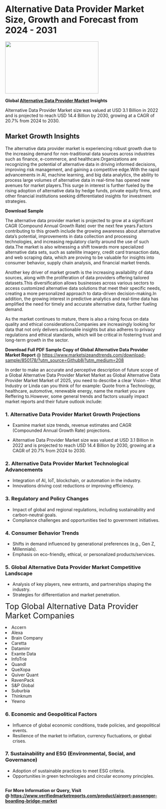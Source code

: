 <H1>Alternative Data Provider Market Size, Growth and Forecast from 2024 - 2031</H1><img class="aligncenter size-medium wp-image-584254" src="https://thirdeyenews.in/wp-content/uploads/2024/09/Global-Market-Research-300x168.jpeg" alt="" width="300" height="168" /><p><strong>Global&nbsp;<a href="https://www.marketsizeandtrends.com/download-sample/850178/?utm_source=Github8j?utm_medium=208">Alternative Data Provider Market</a> Insights</strong></p><p>Alternative Data Provider Market size was valued at USD 3.1 Billion in 2022 and is projected to reach USD 14.4 Billion by 2030, growing at a CAGR of 20.7% from 2024 to 2030.</p><p><h2>Market Growth Insights</h2> <p>The alternative data provider market is experiencing robust growth due to the increasing demand for non-traditional data sources across industries such as finance, e-commerce, and healthcare.Organizations are recognizing the potential of alternative data in driving informed decisions, improving risk management, and gaining a competitive edge.With the rapid advancements in AI, machine learning, and big data analytics, the ability to process large volumes of alternative data in real-time has opened new avenues for market players.This surge in interest is further fueled by the rising adoption of alternative data by hedge funds, private equity firms, and other financial institutions seeking differentiated insights for investment strategies.</p> <p><strong>Download Sample</strong></p> <p>The alternative data provider market is projected to grow at a significant CAGR (Compound Annual Growth Rate) over the next few years.Factors contributing to this growth include the growing awareness about alternative data’s potential, improvements in data collection and processing technologies, and increasing regulatory clarity around the use of such data.The market is also witnessing a shift towards more specialized alternative data sets, such as satellite imagery, credit card transaction data, and web scraping data, which are proving to be valuable for insights into consumer behavior, supply chain analysis, and financial market trends.</p> <p>Another key driver of market growth is the increasing availability of data sources, along with the proliferation of data providers offering tailored datasets.This diversification allows businesses across various sectors to access customized alternative data solutions that meet their specific needs, creating a more personalized approach to data-driven decision-making.In addition, the growing interest in predictive analytics and real-time data has amplified the need for timely and accurate alternative data, further fueling demand.</p> <p>As the market continues to mature, there is also a rising focus on data quality and ethical considerations.Companies are increasingly looking for data that not only delivers actionable insights but also adheres to privacy regulations and ethical standards, which will be critical in fostering trust and long-term growth in the sector.</p> <p><span class=""><strong>Download Full PDF Sample Copy of Global Alternative Data Provider Market Report</strong> @ <a href="https://www.marketsizeandtrends.com/download-sample/850178/?utm_source=Github8j?utm_medium=208" target="_blank">https://www.marketsizeandtrends.com/download-sample/850178/?utm_source=Github8j?utm_medium=208</a></span></p><p>In order to make an accurate and perceptive description of future scope of a Global&nbsp;Alternative Data Provider Market Market as Global&nbsp;Alternative Data Provider Market Market of 2025, you need to describe a clear Vision &ndash; What Industry or Linda can you think of for example: Quote from a Technology, healthcare, automotive, renewable energy, name the market you are Reffering to.However, some general trends and factors usually impact market reports and their future outlook include:</p><h3>1.&nbsp;<strong>Alternative Data Provider Market Growth Projections</strong></h3><ul><li>Examine market size trends, revenue estimates and CAGR (Compounded Annual Growth Rate) projections.</li><li><p>Alternative Data Provider Market size was valued at USD 3.1 Billion in 2022 and is projected to reach USD 14.4 Billion by 2030, growing at a CAGR of 20.7% from 2024 to 2030.</p></li></ul><h3>2.&nbsp;<strong>Alternative Data Provider Market Technological Advancements</strong></h3><ul><li>Integration of AI, IoT, blockchain, or automation in the industry.</li><li>Innovations driving cost reductions or improving efficiency.</li></ul><h3>3.&nbsp;<strong>Regulatory and Policy Changes</strong></h3><ul><li>Impact of global and regional regulations, including sustainability and carbon-neutral goals.</li><li>Compliance challenges and opportunities tied to government initiatives.</li></ul><h3>4.&nbsp;<strong>Consumer Behavior Trends</strong></h3><ul><li>Shifts in demand influenced by generational preferences (e.g., Gen Z, Millennials).</li><li>Emphasis on eco-friendly, ethical, or personalized products/services.</li></ul><h3>5.&nbsp;<strong>Global Alternative Data Provider Market Competitive Landscape</strong></h3><ul><li>Analysis of key players, new entrants, and partnerships shaping the industry.</li><li>Strategies for differentiation and market penetration.</li></ul><p data-pm-slice="1 1 []"><span style="color: inherit; font-family: inherit; font-size: 25px;">Top Global Alternative Data Provider Market Companies</span></p><div class="" data-test-id=""><p><li>Accern</li><li> Alexa</li><li> Brain Company</li><li> Caretta</li><li> Dataminr</li><li> Exante Data</li><li> InfoTrie</li><li> Quandl</li><li> QueXopa</li><li> Quiver Quant</li><li> RavenPack</li><li> S&P Global</li><li> Suburbia</li><li> Thinknum</li><li> Yewno</li></p></div><h3>6.&nbsp;<strong>Economic and Geopolitical Factors</strong></h3><ul><li>Influence of global economic conditions, trade policies, and geopolitical events.</li><li>Resilience of the market to inflation, currency fluctuations, or global crises.</li></ul><h3>7.&nbsp;<strong>Sustainability and ESG (Environmental, Social, and Governance)</strong></h3><ul><li>Adoption of sustainable practices to meet ESG criteria.</li><li>Opportunities in green technologies and circular economy principles.</li></ul><h2><strong style="font-size: 14px;">For More Information or Query, Visit @&nbsp;</strong><a style="background-color: #ffffff; font-size: 14px;" href="https://www.marketsizeandtrends.com/report/alternative-data-provider-market/" target="_blank">https://www.verifiedmarketreports.com/product/airport-passenger-boarding-bridge-market</a></h2>